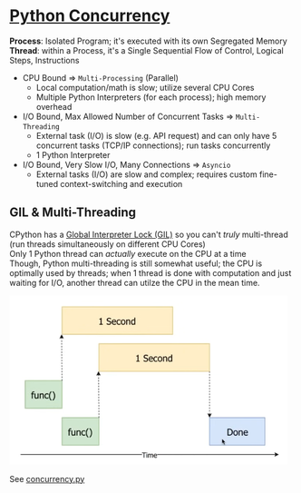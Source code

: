 # [Python Concurrency](http://masnun.rocks/2016/10/06/async-python-the-different-forms-of-concurrency/)

__Process__: Isolated Program; it's executed with its own Segregated Memory\
__Thread__: within a Process, it's a Single Sequential Flow of Control, Logical Steps, Instructions

- CPU Bound => `Multi-Processing` (Parallel)
    - Local computation/math is slow; utilize several CPU Cores
    - Multiple Python Interpreters (for each process); high memory overhead
- I/O Bound, Max Allowed Number of Concurrent Tasks  => `Multi-Threading`
    - External task (I/O) is slow (e.g. API request) and can only have 5 concurrent tasks (TCP/IP connections); run tasks concurrently
    - 1 Python Interpreter
- I/O Bound, Very Slow I/O, Many Connections => `Asyncio`
    - External tasks (I/O) are slow and complex; requires custom fine-tuned context-switching and execution

## GIL & Multi-Threading
CPython has a [Global Interpreter Lock (GIL)](https://wiki.python.org/moin/GlobalInterpreterLock) so you can't _truly_ multi-thread (run threads simultaneously on different CPU Cores)\
Only 1 Python thread can _actually_ execute on the CPU at a time\
Though, Python multi-threading is still somewhat useful; the CPU is optimally used by threads; when 1 thread is done with computation and just waiting for I/O, another thread can utilze the CPU in the mean time.

![](./images/multi-thread.png)

See [concurrency.py](./concurrency.py)

